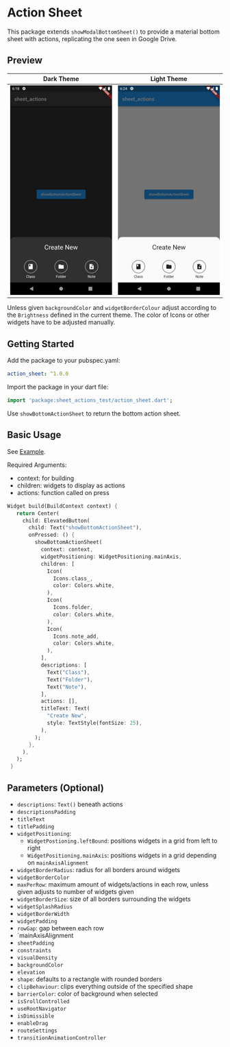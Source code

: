 # Action Sheet
This package extends `showModalBottomSheet()` to provide a material bottom sheet with actions, replicating the one seen in Google Drive.

## Preview
Dark Theme | Light Theme
--- | ---
<img src=assets/dark_example.png width="500"> | <img src=assets/light_example.png width="500">

Unless given `backgroundColor` and `widgetBorderColour` adjust according to the `Brightness` defined in the current theme.
The color of Icons or other widgets have to be adjusted manually.

## Getting Started
Add the package to your pubspec.yaml:

```yaml
action_sheet: ^1.0.0
```
Import the package in your dart file:

```dart
import 'package:sheet_actions_test/action_sheet.dart';
```

Use `showBottomActionSheet` to return the bottom action sheet.


## Basic Usage
See [Example](lib/example.dart).

Required Arguments:
* context: for building
* children: widgets to display as actions
* actions: function called on press

```dart
Widget build(BuildContext context) {
   return Center(
     child: ElevatedButton(
       child: Text("showBottomActionSheet"),
       onPressed: () {
         showBottomActionSheet(
           context: context,
           widgetPositioning: WidgetPositioning.mainAxis,
           children: [
             Icon(
               Icons.class_,
               color: Colors.white,
             ),
             Icon(
               Icons.folder,
               color: Colors.white,
             ),
             Icon(
               Icons.note_add,
               color: Colors.white,
             ),
           ],
           descriptions: [
             Text("Class"),
             Text("Folder"),
             Text("Note"),
           ],
           actions: [],
           titleText: Text(
             "Create New",
             style: TextStyle(fontSize: 25),
           ),
         );
       },
     ),
   );
 }
```

## Parameters (Optional)
* `descriptions`: `Text()` beneath actions
* `descriptionsPadding`
* `titleText`
* `titlePadding`
* `widgetPositioning`:
  * `WidgetPostioning.leftBound`: positions widgets in a grid from left to right
  * `WidgetPositioning.mainAxis`: positions widgets in a grid depending on `mainAxisAlignment`
* `widgetBorderRadius`: radius for all borders around widgets
* `widgetBorderColor`
* `maxPerRow`: maximum amount of widgets/actions in each row, unless given adjusts to number of widgets given
* `widgetBorderSize`: size of all borders surrounding the widgets
* `widgetSplashRadius`
* `widgetBorderWidth`
* `widgetPadding`
* `rowGap`: gap between each row
* `mainAxisAlignment
* `sheetPadding`
* `constraints`
* `visualDensity`
* `backgroundColor`
* `elevation`
* `shape`: defaults to a rectangle with rounded borders
* `clipBehaviour`: clips everything outside of the specified shape
* `barrierColor`: color of background when selected
* `isSrollControlled`
* `useRootNavigator`
* `isDimissible`
* `enableDrag`
* `routeSettings`
* `transitionAnimationController`

